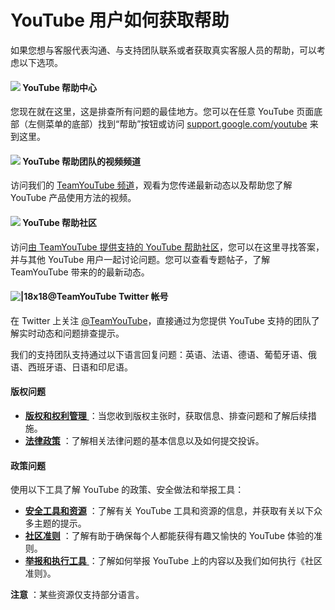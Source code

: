 # YouTube 用户如何获取帮助

如果您想与客服代表沟通、与支持团队联系或者获取真实客服人员的帮助，可以考虑以下选项。

#### ![](https://lh3.googleusercontent.com/e09VHz7R9J8R94xumYIMzcIT9sbTerx1crdcHYfal8cL7JBPjiFd0WhfRiAjPQ=w20) YouTube 帮助中心

您现在就在这里，这是排查所有问题的最佳地方。您可以在任意 YouTube 页面底部（左侧菜单的底部）找到“帮助”按钮或访问 [support.google.com/youtube](https://support.google.com/youtube) 来到这里。

#### ![](https://lh3.googleusercontent.com/xLPJff5I2hdzf-av1uAi12-kz_02CyV8EYkl7zUFM5cJj9ff5j42jkvxhlpFiIo=w20) YouTube 帮助团队的视频频道

访问我们的 [TeamYouTube 频道](https://www.youtube.com/user/YouTubeHelp)，观看为您传递最新动态以及帮助您了解 YouTube 产品使用方法的视频。

#### ![](https://lh3.googleusercontent.com/mGzsL_YxXUg06REklOvCqCzYCpQdqq0LK3pxUHeEYZ3AbyxtbD_jCczcmeO6DA=w20) YouTube 帮助社区

访问[由 TeamYouTube 提供支持的 YouTube 帮助社区](https://support.google.com/youtube/community)，您可以在这里寻找答案，并与其他 YouTube 用户一起讨论问题。您可以查看专题帖子，了解 TeamYouTube 带来的的最新动态。

#### ![|18x18](https://lh3.googleusercontent.com/9f99Zh_xA1r2UuH9axqTEwLh5cEH0W5aeMFHK3xRIPfrx56N8T-A-XL2VXVu3MDWYBLy=w18)@TeamYouTube Twitter 帐号

在 Twitter 上关注 [@TeamYouTube](https://twitter.com/TeamYouTube)，直接通过为您提供 YouTube 支持的团队了解实时动态和问题排查提示。

我们的支持团队支持通过以下语言回复问题：英语、法语、德语、葡萄牙语、俄语、西班牙语、日语和印尼语。

#### 版权问题

* [ **版权和权利管理** ](https://support.google.com/youtube/topic/2676339)：当您收到版权主张时，获取信息、排查问题和了解后续措施。
* **[法律政策](https://support.google.com/youtube/topic/6154211)** ：了解相关法律问题的基本信息以及如何提交投诉。

#### 政策问题

使用以下工具了解 YouTube 的政策、安全做法和举报工具：

* **[安全工具和资源](https://www.youtube.com/yt/about/policies/#staying-safe)** ：了解有关 YouTube 工具和资源的信息，并获取有关以下众多主题的提示。
* **[社区准则](https://www.youtube.com/yt/about/policies/#community-guidelines)** ：了解有助于确保每个人都能获得有趣又愉快的 YouTube 体验的准则。
* [ **举报和执行工具** ](https://www.youtube.com/yt/about/policies/#reporting-and-enforcement)：了解如何举报 YouTube 上的内容以及我们如何执行《社区准则》。

**注意** ：某些资源仅支持部分语言。